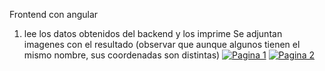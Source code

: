 Frontend con angular
1. lee los datos obtenidos del backend y los imprime
Se adjuntan imagenes con el resultado (observar que aunque algunos tienen el mismo nombre, sus coordenadas son distintas)
<a href="https://ibb.co/hy8N5X1"><img src="https://i.ibb.co/ZVTrsH1/Screenshot-46.png" alt="Pagina 1" border="0"></a>
<a href="https://ibb.co/NSNyYqQ"><img src="https://i.ibb.co/k1DScTk/Screenshot-47.png" alt="Pagina 2" border="0"></a>
